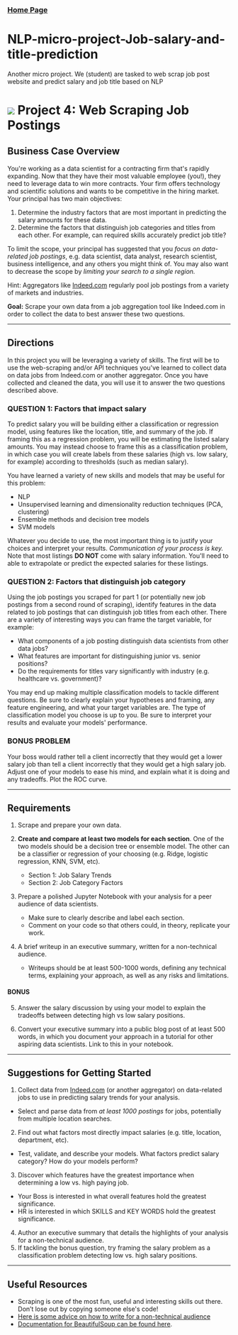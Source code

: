 ### [Home Page](https://noelcodes.github.io/)

# NLP-micro-project-Job-salary-and-title-prediction
Another micro project. We (student) are tasked to web scrap job post website and predict salary and job title based on NLP

# ![](https://ga-dash.s3.amazonaws.com/production/assets/logo-9f88ae6c9c3871690e33280fcf557f33.png) Project 4: Web Scraping Job Postings

## Business Case Overview

You're working as a data scientist for a contracting firm that's rapidly expanding. Now that they have their most valuable employee (you!), they need to leverage data to win more contracts. Your firm offers technology and scientific solutions and wants to be competitive in the hiring market. Your principal has two main objectives:

   1. Determine the industry factors that are most important in predicting the salary amounts for these data.
   2. Determine the factors that distinguish job categories and titles from each other. For example, can required skills accurately predict job title?

To limit the scope, your principal has suggested that you *focus on data-related job postings*, e.g. data scientist, data analyst, research scientist, business intelligence, and any others you might think of. You may also want to decrease the scope by *limiting your search to a single region.*

Hint: Aggregators like [Indeed.com](https://www.indeed.com) regularly pool job postings from a variety of markets and industries. 

**Goal:** Scrape your own data from a job aggregation tool like Indeed.com in order to collect the data to best answer these two questions.

---

## Directions

In this project you will be leveraging a variety of skills. The first will be to use the web-scraping and/or API techniques you've learned to collect data on data jobs from Indeed.com or another aggregator. Once you have collected and cleaned the data, you will use it to answer the two questions described above.

### QUESTION 1: Factors that impact salary

To predict salary you will be building either a classification or regression model, using features like the location, title, and summary of the job. If framing this as a regression problem, you will be estimating the listed salary amounts. You may instead choose to frame this as a classification problem, in which case you will create labels from these salaries (high vs. low salary, for example) according to thresholds (such as median salary).

You have learned a variety of new skills and models that may be useful for this problem:
- NLP
- Unsupervised learning and dimensionality reduction techniques (PCA, clustering)
- Ensemble methods and decision tree models
- SVM models

Whatever you decide to use, the most important thing is to justify your choices and interpret your results. *Communication of your process is key.* Note that most listings **DO NOT** come with salary information. You'll need to able to extrapolate or predict the expected salaries for these listings.

### QUESTION 2: Factors that distinguish job category

Using the job postings you scraped for part 1 (or potentially new job postings from a second round of scraping), identify features in the data related to job postings that can distinguish job titles from each other. There are a variety of interesting ways you can frame the target variable, for example:
- What components of a job posting distinguish data scientists from other data jobs?
- What features are important for distinguishing junior vs. senior positions?
- Do the requirements for titles vary significantly with industry (e.g. healthcare vs. government)?

You may end up making multiple classification models to tackle different questions. Be sure to clearly explain your hypotheses and framing, any feature engineering, and what your target variables are. The type of classification model you choose is up to you. Be sure to interpret your results and evaluate your models' performance.


### BONUS PROBLEM

Your boss would rather tell a client incorrectly that they would get a lower salary job than tell a client incorrectly that they would get a high salary job. Adjust one of your models to ease his mind, and explain what it is doing and any tradeoffs. Plot the ROC curve.

---

## Requirements

1. Scrape and prepare your own data.

2. **Create and compare at least two models for each section**. One of the two models should be a decision tree or ensemble model. The other can be a classifier or regression of your choosing (e.g. Ridge, logistic regression, KNN, SVM, etc).
   - Section 1: Job Salary Trends
   - Section 2: Job Category Factors

3. Prepare a polished Jupyter Notebook with your analysis for a peer audience of data scientists. 
   - Make sure to clearly describe and label each section.
   - Comment on your code so that others could, in theory, replicate your work.

4. A brief writeup in an executive summary, written for a non-technical audience.
   - Writeups should be at least 500-1000 words, defining any technical terms, explaining your approach, as well as any risks and limitations.

#### BONUS

5. Answer the salary discussion by using your model to explain the tradeoffs between detecting high vs low salary positions.

6. Convert your executive summary into a public blog post of at least 500 words, in which you document your approach in a tutorial for other aspiring data scientists. Link to this in your notebook.

---

## Suggestions for Getting Started

1. Collect data from [Indeed.com](www.indeed.com) (or another aggregator) on data-related jobs to use in predicting salary trends for your analysis.
  - Select and parse data from *at least 1000 postings* for jobs, potentially from multiple location searches.
2. Find out what factors most directly impact salaries (e.g. title, location, department, etc).
  - Test, validate, and describe your models. What factors predict salary category? How do your models perform?
3. Discover which features have the greatest importance when determining a low vs. high paying job.
  - Your Boss is interested in what overall features hold the greatest significance.
  - HR is interested in which SKILLS and KEY WORDS hold the greatest significance.   
4. Author an executive summary that details the highlights of your analysis for a non-technical audience.
5. If tackling the bonus question, try framing the salary problem as a classification problem detecting low vs. high salary positions.

---

## Useful Resources

- Scraping is one of the most fun, useful and interesting skills out there. Don’t lose out by copying someone else's code!
- [Here is some advice on how to write for a non-technical audience](http://programmers.stackexchange.com/questions/11523/explaining-technical-things-to-non-technical-people)
- [Documentation for BeautifulSoup can be found here](http://www.crummy.com/software/BeautifulSoup/).
